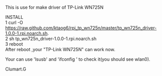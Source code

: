 This is use for make driver of TP-Link WN725N  

INSTALL  
1 curl -O https://raw.github.com/ktaog6/rpi_tp_wn725n/master/tp_wn725n_driver-1.0.0-1.rpi.noarch.sh.  
2 sh tp_wn725n_driver-1.0.0-1.rpi.noarch.sh  
3 reboot  
After reboot ,your "TP-Link WN725N" can work now.  

Your can use 'lsusb' and 'ifconfig ' to check it(you should see wlan0).

Clumart.G
